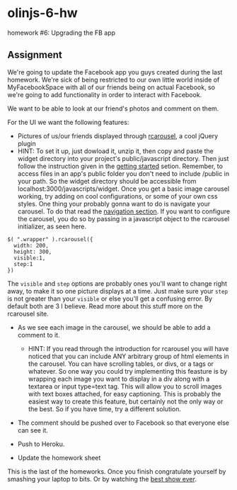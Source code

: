 olinjs-6-hw
===========

homework #6: Upgrading the FB app

## Assignment

We're going to update the Facebook app you guys created during the last homework. We're sick of being restricted to our own little world inside of MyFacebookSpace with all of our friends being on actual Facebook, so we're going to add functionality in order to interact with Facebook.

We want to be able to look at our friend's photos and comment on them.

For the UI we want the following features:

* Pictures of us/our friends displayed through [rcarousel](http://ryrych.github.com/rcarousel/), a cool jQuery plugin
 * HINT: To set it up, just dowload it, unzip it, then copy and paste the widget directory into your project's public/javascript directory. Then just follow the instruction given in the [getting started](http://ryrych.github.com/rcarousel/#getting-started) setion. Remember, to access files in an app's public folder you don't need to include /public in your path. So the widget directory should be accessible from localhost:3000/javascripts/widget. 
  Once you get a basic image carousel working, try adding on cool configurations, or some of your own css styles. One thing your probably gonna want to do is navigate your carousel. To do that read the [navigation section](http://ryrych.github.com/rcarousel/#navigation). If you want to configure the carousel, you do so by passing in a javascript object to the rcarousel initializer, as seen here.

  ```
  $( ".wrapper" ).rcarousel({
    width: 200,
    height: 300, 
    visible:1, 
    step:1
  })
  ```

  The `visible` and `step` options are probably ones you'll want to change right away, to make it so one picture displays at a time. Just make sure your `step` is not greater than your `visible` or else you'll get a confusing error. By default both are 3 I believe. Read more about this stuff more on the rcarousel site.

* As we see each image in the carousel, we should be able to add a comment to it.
  * HINT: If you read through the introduction for rcarousel you will have noticed that you can include ANY arbitrary group of html elements in the carousel. You can have scrolling  tables, or divs, or a tags or whatever. So one way you could try implementing this feasture is by wrapping each image you want to display in a div along with a textarea or input type=text tag. This will allow you to scroll images with text boxes attached, for easy captioning. This is probably the easiest way to create this feature, but certainly not the only way or the best. So if you have time, try a different solution.

* The comment should be pushed over to Facebook so that everyone else can see it. 
* Push to Heroku.
* Update the homework sheet

This is the last of the homeworks. Once you finish congratulate yourself by smashing your laptop to bits. Or by watching the [best show ever](https://www.google.com/search?q=adventure+time+streaming&oq=adventure+time+streaming).

